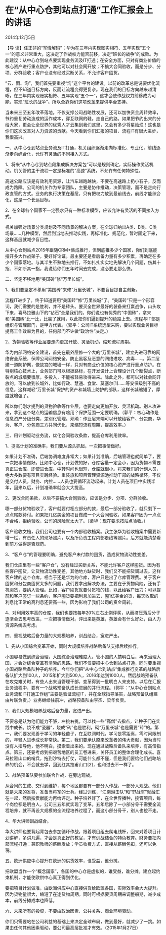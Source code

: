 # 在“从中心仓到站点打通”工作汇报会上的讲话

2014年12月5日

【导 读】任正非的“军情解码”：华为在三年内实现账实相符、五年实现“五个一”的意义非常重大，这决定了作战权力能否前移，决定“班长的战争”的成败。为此建议：从中心仓到站点要实现业务流及IT打通；在安全方面，只对有商业价值的核心资产进行重点防护，其他可以对社会网开放；不搞大合同验收，而是分步、分项、分群验收；客户仓没有经过买断关系，不允许客户囤货。

“云、雨、沟”，我们首先要重视“沟”这个平台的建设。以前的改革总是说要优化流程，但不知道目标方向，反而让流程变得更复杂。现在我们的目标方向越来越清晰，在三年内实现账实相符、五年实现“五个一”，这才会使作战权力前移成为可能，实现“班长的战争”。所以全靠你们这项改革来提供平台支持。

当未来三至五年改革落地，不仅支撑公司战略性发展，还可以加快资金周转效率，节约重复劳动造成的运作成本，穿互联网的鞋，走自己的路。如果把节约出来的分给大家，更会让全世界的优秀人才云集到我们这里，又会有多少将星灿烂！这也是你们这次改革对人力资源的贡献。今天看到你们汇报的项目、流程IT有很大进步，我很高兴。

一、从中心仓到站点业务流及IT打通，机关组织逐渐走向标准化、专业化，前线逐渐走向综合化，允许有灵活的不同接入方式。

1、将来“从中心仓到站点段集成解决方案包”可以是规则确定，实际操作灵活机动。机关管的主干流程一定是标准的“高速”系统，不允许有任何特殊性。

高速公路应该是有效利用资源，让汽车越跑越快，不要在高速路上扔小石子，反而成为路障。公司的机关作为专家团队，主要是协作推动，决策管理，而不是走向行政直管的方式。业务的执行决策在基层，只有把权力放到最前线去，前线才能综合化，这是一个长远目标。

2、在全球各个国家不一定强求只有一种标准模型，应该允许有灵活的不同接入方式。

机关加强对场景分类规划及不同场景的解决方案，在全球归纳出A类、B类、C类场景……几种模型，然后到当地去推动实践，再标准化、规范化，暂时固定下来，这样基层就减少盲目性。

从中心仓到站点2015年跟随CRM+集成推行，但到底推多少个国家，你们到底能摆开多大作战架子，要好好论证。最主要还是看后备力量有多少积累，再确定在多少个国家落地。与其半生不熟地去推行，不如扎扎实实地先解决几个问题，伤其十指、不如断其一指，我说给你们五年时间去完成，没必要走那么快。

二、坚定不移地用“美国砖”修“万里长城”。

1、我们要坚定不移用“美国砖”来修“万里长城”，不要盲目提自主创新。

流程IT进步了，终于知道要用“美国砖”修“万里长城”了。“美国砖”只是一个形容词，我们需要的是胜利，并不是砖头。要买全世界最好的装备来打赢战争，山头攻下来，喜马拉雅山下的“钻石”全是我们的。你们说也有优秀的“中国砖”，拿来和“美国砖”比一比，比赢了就用，以此把你们逼到提升的绝路上去。流程与IT部是组织与管理部门，是甲方代表。（郭平：公司IT系统选型采购，要以实现业务目标提高工作效率为目的，任何部门不许做“政治性”决定。）

2、货物验收等作业层要走向更加开放、灵活机动，缩短流程周期。

华为内部网络安全建设，首先在最外层修一个大的“万里长城”，建立先进可靠的网络安全系统，保障公司网络安全，防止黑客及恶意的网络进攻、病毒……。第二层建一道防护网，像故宫的城墙一样，只对有商业价值的核心资产进行重点防护。在特别核心技术上，业务部门可以根据路标，在开发设计上合理设计几个断裂点，断裂点的城墙要很厚，多投入，不能被轻易攻得进来。除此之外，都可以对社会网开放的，可以放到长城外，比如行政、慧通、食堂、莫塞尔\[1\]……等安保级别不高的信息。这样减轻“万里长城”保护的资产和城墙上防护的部队，这样长城缩短了，厚度就增强了。

所以你们刚才提到的货物验收等作业层，也要走向更加开放、灵活机动。别人攻进来，拿到这个站点的运输信息有啥用？保护范围一定要明确。（郭平：核心动作是信息资产分级分类，差别化管理。邓飚：作业层末端可以开放给客户、分包商，华为、客户、分包商三方共同优化，来缩短流程周期，提高效率。）

三、用计划驱动业务流，优化合同验收条款，提高仓库利用效率。

1、提高计划的准确率，我们要从源头抓起，一次把事情做好。

如果计划不准确，后端协调难度非常大；如果计划准确，后端管理也就简单了，要一次把事情做好。比如中心仓，计划做的好，仓库容量一定会小，因为货物不需要真正进仓库，即使进仓库，中转时间也很短，仓库就很小。将来我们的计划人员，绝大多数要有项目实践经验。重装旅和项目管理资源池推动干部的战略循环，不仅是交付人员，财务、内控……人员也要循环流动起来。计划人员在项目中实践半年，回来以后，计划准确率就会大大提高。

2、更改合同条款，以后不要搞大合同验收，应该是分步、分项、分群验收。

哪一部分货物验收了，客户就要付相应部分的款，最后一部分验收了，就只剩下一点点尾款待付。如果把几亿美金的项目做成一个大合同验收，如果客户因为一点点不合格，拒绝验收，公司的风险就太大了。（梁华：现在要求按站点验收。）

客户验收文档，我们公司也要有一个内部验收档案。我主张华为验收档案中需要新增一栏，有责任人的现场照片，以及所负责工程内部走线等照片。后方就能清楚看到前方做得是否规范。

3、“客户仓”的管理要明确，避免客户未付款的囤货，造成货物流动性变差。

我们仓库里有一些“客户仓”，没有经过买断关系，不能允许客户这样囤货。因为有些客户囤货，让货物流动性变差，其他地方缺货时，我们又不能把货调过去。这样客户建的这个仓库，相当于还是华为的仓库，客户只是出了仓库管理费。关于客户囤货和分包商囤货太多的问题，我们要拿出解决办法，主要在于货物风险，还有手机囤货，要纳入管理。比如，客户囤货就要付货物的钱，以此给客户压力；可以提前和客户签订一些条约，客户囤货要把利息加进去，囤1亿美金的货，每天收取的利息比正常的高利息还要高一些，因为影响了我们公司的资金周转。

4、对利用效率高的仓库，我们也要按每年20%左右比例评奖，从而挤压落后分子逐渐会去思考改进，一次把事情做对。评出来是英雄，英雄会有什么好处，由人力资源系统去考虑。

四、重视战略后备力量的大规模培养，训战结合，宽进严出。

1、先从小国综合变革开始，同时大规模培养战略后备队支撑后续推行。

小国容易做到综合治理，大国综合治理难度大，管小国的人搞明白后，再来治理大国，才会对综合变革有清晰的思路。我们不仅要把中心仓到站点打通，同时要重视小国战略后备队种子的培养。今年你们把“从中心仓到站点”集成推行变革的战略后备队扩大到100人，2015年扩大到500人，2016年达到1000人。然后战略预备队在攻克难关时，有些人出来当管理干部，变革得到一批明白人来支持。以后在汇报业务流程中，要有一个战略预备队成长进展的并行流程。（郭平：“从中心仓到站点业务流和IT打通工作组”主要是验证流程IT，并在全球指导落实，战略预备队组建由片联负责。）业务继续往前冲，战略预备队由李杰、梁华负责。

2、我们大规模培养战略后备力量，宽进严出。

不要总是认为他们能力不够，左挑右挑，可以找一些“高僧”去指点，让种子们在实践中成长。烧不成“瓷器”，烧成“砖”也是胜利，砌“万里长城”也是需要“砖”的。第一，我们要发现善于学习的年轻苗子，在互联网时代，学习是零距离，零时间限制的，年轻人进步成长非常快。第二，我们要承认原来改革者的伟大贡献，因为当时没有人指导他，他不明白，摸索着出来的。现在通过战略后备队来培养，有高僧指点。第三，还要考虑到把艰苦地区的员工卷进来，关怀员工的整体合理化成长。喜马拉雅山口的哨兵，拖到沙特去打仗，可能什么都不懂，但是我们要给他们战略培养的机会，不会就去学，回到红其拉甫山口\[2\]，也和过去不一样了。

3、战略预备队要参加联合作战，在旁边观战。

从合同的生成、交付到维护，每个地区都要有一部分人作战，一部分人观战。他们就是未来的准将，准备当将军的士兵。经过训练，“江南游击队”和“野战军”就融汇在一起，然后按贡献能力再给评定。种子培养好了，在全世界播种，接管项目，每个岗位都是明白人，公司三五年就实现了变革。五年后除了一小部分骨干需要全流程培养，就不再设大规模的全流程培养过程了，而这小部分骨干，别人也挖不走。

4、华大讲师训战结合。

华大讲师也要背起背包去参加循环作战，跟着项目组去爬电线杆，回来对着项目计划讲解，多讲几遍，才会是真正好的教官，才有训战结合的特色教育。财务要把内部流程打通：兼职教师的薪酬发放；学员收费方式，直接从薪酬包扣，还可以免税。

五、欧洲供应中心提升在欧洲的供货效率，谁受益，谁分摊。

把欧盟当作一个“概念国家”，各国的中心仓是虚拟的，谁受益，谁分摊。建立起约束机制，才能使欧供中心真正得到优化。

要把项目计划做准，由欧洲供应中心直接供货给欧盟各国，实际效率会大大提升。因为货物量很大，缩短了在途货物周期。同时可根据要货周期来调整船期，减少成本，前线分摊成本也降低。

六、未来所有的投资，不要由政治因素、公共关系、商业环境驱动。

你们只需要站在公司利益的基础上来决定全球布局，做到最好，就减少了一跳。如果由任何其他因素驱动，要公司最高层批准才有效。（2015年1月27日）

